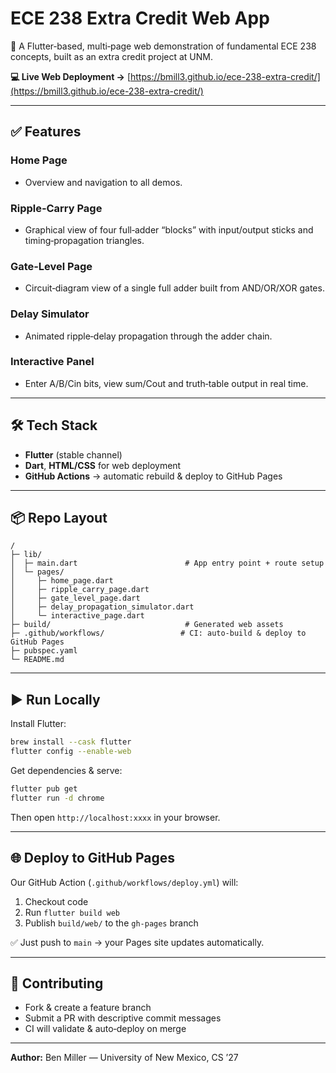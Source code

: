 # ECE 238 Extra Credit Web App

🧠 A Flutter‑based, multi‑page web demonstration of fundamental ECE 238 concepts, built as an extra credit project at UNM.

**💻 Live Web Deployment →** [https://bmill3.github.io/ece-238-extra-credit/](https://bmill3.github.io/ece-238-extra-credit/)

---

## ✅ Features

### Home Page
- Overview and navigation to all demos.

### Ripple‑Carry Page
- Graphical view of four full‑adder “blocks” with input/output sticks and timing‑propagation triangles.

### Gate‑Level Page
- Circuit‑diagram view of a single full adder built from AND/OR/XOR gates.

### Delay Simulator
- Animated ripple‑delay propagation through the adder chain.

### Interactive Panel
- Enter A/B/Cin bits, view sum/Cout and truth‑table output in real time.

---

## 🛠️ Tech Stack

- **Flutter** (stable channel)  
- **Dart**, **HTML/CSS** for web deployment  
- **GitHub Actions** → automatic rebuild & deploy to GitHub Pages

---

## 📦 Repo Layout

```
/
├─ lib/
│  ├─ main.dart                        # App entry point + route setup
│  └─ pages/
│     ├─ home_page.dart
│     ├─ ripple_carry_page.dart
│     ├─ gate_level_page.dart
│     ├─ delay_propagation_simulator.dart
│     └─ interactive_page.dart
├─ build/                              # Generated web assets
├─ .github/workflows/                 # CI: auto‑build & deploy to GitHub Pages
├─ pubspec.yaml
└─ README.md
```

---

## ▶️ Run Locally

Install Flutter:

```bash
brew install --cask flutter
flutter config --enable-web
```

Get dependencies & serve:

```bash
flutter pub get
flutter run -d chrome
```

Then open `http://localhost:xxxx` in your browser.

---

## 🌐 Deploy to GitHub Pages

Our GitHub Action (`.github/workflows/deploy.yml`) will:

1. Checkout code  
2. Run `flutter build web`  
3. Publish `build/web/` to the `gh-pages` branch

✅ Just push to `main` → your Pages site updates automatically.

---

## 🤝 Contributing

- Fork & create a feature branch  
- Submit a PR with descriptive commit messages  
- CI will validate & auto‑deploy on merge

---

**Author:** Ben Miller — University of New Mexico, CS ’27
